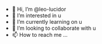 - 👋 Hi, I’m @leo-lucidor
- 👀 I’m interested in u
- 🌱 I’m currently learning on u
- 💞️ I’m looking to collaborate with u
- 📫 How to reach me ...

<!---
leo-lucidor/leo-lucidor is a ✨ special ✨ repository because its `README.md` (this file) appears on your GitHub profile.
You can click the Preview link to take a look at your changes.
--->
